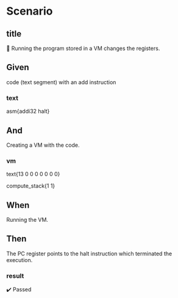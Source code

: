 









# Scenario


## title
📎 Running the program stored in a VM changes the registers.



## Given
code (text segment) with an add instruction

### text
asm{addi32 halt}





## And
 Creating a VM with the code.

### vm
text{13 0 0 0 0 0 0 0}

compute_stack{1 1}





## When
 Running the VM.



## Then
 The PC register points to the halt instruction which terminated the execution.

### result
:heavy_check_mark: Passed









